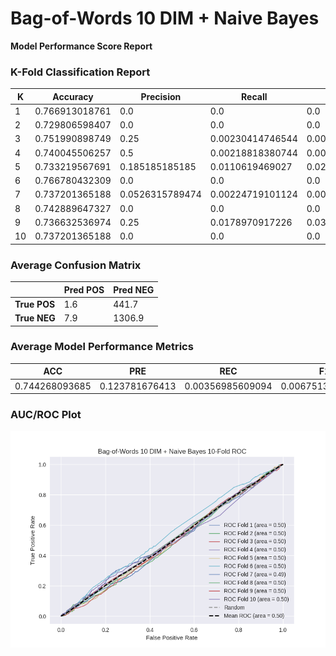 # Bag-of-Words 10 DIM + Naive Bayes
**Model Performance Score Report**

### K-Fold Classification Report
| K | Accuracy | Precision | Recall | F-Measure | AUC | Kappa |
| --- | --- | --- | --- | --- | --- | --- |
| 1 | 0.766913018761 | 0.0 | 0.0 | 0.0 | 0.5 | 0.0 |
| 2 | 0.729806598407 | 0.0 | 0.0 | 0.0 | 0.498833592535 | -0.00340295451432 |
| 3 | 0.751990898749 | 0.25 | 0.00230414746544 | 0.00456621004566 | 0.500019143219 | 5.74013870261e-05 |
| 4 | 0.740045506257 | 0.5 | 0.00218818380744 | 0.00435729847495 | 0.50070977215 | 0.00209664958378 |
| 5 | 0.733219567691 | 0.185185185185 | 0.0110619469027 | 0.0208768267223 | 0.497108308827 | -0.0083505162204 |
| 6 | 0.766780432309 | 0.0 | 0.0 | 0.0 | 0.498520710059 | -0.00452662738387 |
| 7 | 0.737201365188 | 0.0526315789474 | 0.00224719101124 | 0.00431034482759 | 0.494269063899 | -0.0167676094952 |
| 8 | 0.742889647327 | 0.0 | 0.0 | 0.0 | 0.498473282443 | -0.00453079015767 |
| 9 | 0.736632536974 | 0.25 | 0.0178970917226 | 0.0334029227557 | 0.499795227783 | -0.00059006188274 |
| 10 | 0.737201365188 | 0.0 | 0.0 | 0.0 | 0.5 | 0.0 |

### Average Confusion Matrix
| | Pred POS | Pred NEG |
| --- | --- | --- |
| **True POS** | 1.6 | 441.7 |
| **True NEG** | 7.9 | 1306.9 |

### Average Model Performance Metrics
| ACC | PRE | REC | F1 | AUC | KAPP |
| --- | --- | --- | --- | --- | --- |
| 0.744268093685 | 0.123781676413 | 0.00356985609094 | 0.00675136028263 | 0.498772910091 | -0.00360145086834 |

### AUC/ROC Plot
![ROC Plot](bag-of-words_10_dim_+_naive_bayes_auc-plot.png)
